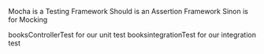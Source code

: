 Mocha is a Testing Framework
Should is an Assertion Framework
Sinon is for Mocking

booksControllerTest for our unit test
booksintegrationTest for our integration test